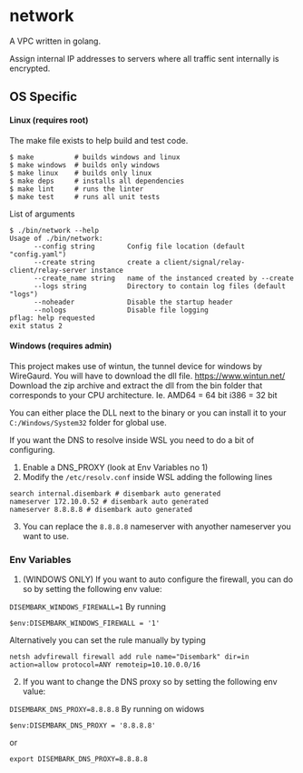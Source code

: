 # network

A VPC written in golang.

Assign internal IP addresses to servers where all traffic sent internally is encrypted.

## OS Specific

#### Linux (requires root)

The make file exists to help build and test code.

```
$ make          # builds windows and linux
$ make windows  # builds only windows
$ make linux    # builds only linux
$ make deps     # installs all dependencies 
$ make lint     # runs the linter
$ make test     # runs all unit tests
```

List of arguments
```
$ ./bin/network --help
Usage of ./bin/network:
      --config string        Config file location (default "config.yaml")
      --create string        create a client/signal/relay-client/relay-server instance
      --create_name string   name of the instanced created by --create
      --logs string          Directory to contain log files (default "logs")
      --noheader             Disable the startup header
      --nologs               Disable file logging
pflag: help requested
exit status 2
```

#### Windows (requires admin)

This project makes use of wintun, the tunnel device for windows by WireGaurd.
You will have to download the dll file.
<a href="https://www.wintun.net/">https://www.wintun.net/</a>
Download the zip archive and extract the dll from the bin folder that corresponds to your CPU architecture.
Ie. AMD64  = 64 bit
    i386   = 32 bit

You can either place the DLL next to the binary or you can install it to your `C:/Windows/System32` folder for global use.

If you want the DNS to resolve inside WSL you need to do a bit of configuring.
1. Enable a DNS_PROXY (look at Env Variables no 1)
2. Modify the `/etc/resolv.conf` inside WSL adding the following lines
```
search internal.disembark # disembark auto generated
nameserver 172.10.0.52 # disembark auto generated
nameserver 8.8.8.8 # disembark auto generated
```
3. You can replace the `8.8.8.8` nameserver with anyother nameserver you want to use.

### Env Variables

1. (WINDOWS ONLY) If you want to auto configure the firewall, you can do so by setting the following env value:

`DISEMBARK_WINDOWS_FIREWALL=1`
By running
```
$env:DISEMBARK_WINDOWS_FIREWALL = '1'
```

Alternatively you can set the rule manually by typing
```
netsh advfirewall firewall add rule name="Disembark" dir=in action=allow protocol=ANY remoteip=10.10.0.0/16
```

2. If you want to change the DNS proxy so by setting the following env value:

`DISEMBARK_DNS_PROXY=8.8.8.8`
By running on widows
```
$env:DISEMBARK_DNS_PROXY = '8.8.8.8'
```

or 


```
export DISEMBARK_DNS_PROXY=8.8.8.8
```
